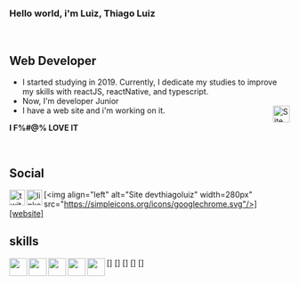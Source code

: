 ### Hello world, i'm Luiz, Thiago Luiz 

<br />

## Web Developer 

   - I started studying in 2019. Currently, I dedicate my studies to improve my skills with reactJS, reactNative, and typescript.
   - Now, I'm developer Junior
   - I have a web site and i'm working on it.[<img align="right" alt="Site devthiagoluiz" width="30px" src="https://simpleicons.org/icons/googlechrome.svg"/>][website]

   **I F%#@% LOVE IT**

<br />

## Social
   
[<img align="left" alt="twitter Icon" width="28px" src="https://simpleicons.org/icons/twitter.svg"/>][twitter]

[<img align="left" alt="linkedin" width="28px" src="https://simpleicons.org/icons/linkedin.svg"/>][linkedin]

[<img align="left" alt="Site devthiagoluiz" width=280px" src="https://simpleicons.org/icons/googlechrome.svg"/>][website]

## skills

[<img align="left" width="32px" src="https://simpleicons.org/icons/html5.svg"/>]
[<img align="left" width="32px" src="https://simpleicons.org/icons/javascript.svg"/>]
[<img align="left" width="32px" src="https://simpleicons.org/icons/css3.svg"/>]
[<img align="left" width="32px" src="https://simpleicons.org/icons/styled-components.svg"/>]
[<img align="left" width="32px" src="https://simpleicons.org/icons/react.svg"/>]


[website]: https://devthiagoluiz.com.br/
[twitter]: https://twitter.com/RpThiagoluiz
[linkedin]: https://www.linkedin.com/in/thiago-luiz-0984191a7/

